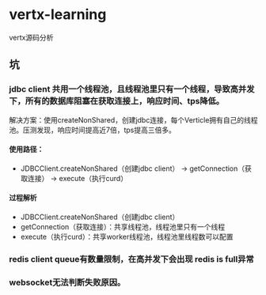 # vertx-learning
vertx源码分析

## 坑
### jdbc client 共用一个线程池，且线程池里只有一个线程，导致高并发下，所有的数据库阻塞在获取连接上，响应时间、tps降低。
解决方案：使用createNonShared，创建jdbc连接，每个Verticle拥有自己的线程池。压测发现，响应时间提高近7倍，tps提高三倍多。

#### 使用路径：
- JDBCClient.createNonShared（创建jdbc client） -> getConnection（获取连接） -> execute（执行curd）
#### 过程解析
- JDBCClient.createNonShared（创建jdbc client）
- getConnection（获取连接）：共享线程池，线程池里只有一个线程
- execute（执行curd）：共享worker线程池，线程池里线程数可以配置

### redis client queue有数量限制，在高并发下会出现 redis is full异常

### websocket无法判断失败原因。
